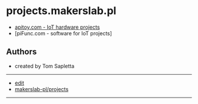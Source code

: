 # projects.makerslab.pl


+ [apitoy.com - IoT hardware projects ](https://www.apitoy.com/)
+ [piFunc.com - software for IoT projects]


## Authors

+ created by Tom Sapletta

---
+ [edit](https://github.com/makerslab-pl/projects/edit/main/README.md)
+ [makerslab-pl/projects](https://github.com/makerslab-pl/projects)
---
